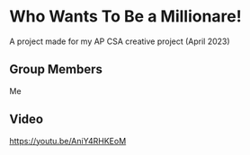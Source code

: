 # Who Wants To Be a Millionare!

A project made for my AP CSA creative project (April 2023)

## Group Members

Me

## Video
https://youtu.be/AniY4RHKEoM